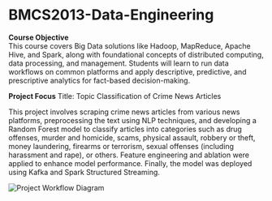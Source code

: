 # BMCS2013-Data-Engineering

**Course Objective**  
This course covers Big Data solutions like Hadoop, MapReduce, Apache Hive, and Spark, along with foundational concepts of distributed computing, data processing, and management. Students will learn to run data workflows on common platforms and apply descriptive, predictive, and prescriptive analytics for fact-based decision-making.

**Project Focus**
Title: Topic Classification of Crime News Articles


This project involves scraping crime news articles from various news platforms, preprocessing the text using NLP techniques, and developing a Random Forest model to classify articles into categories such as drug offenses, murder and homicide, scams, physical assault, robbery or theft, money laundering, firearms or terrorism, sexual offenses (including harassment and rape), or others. Feature engineering and ablation were applied to enhance model performance. Finally, the model was deployed using Kafka and Spark Structured Streaming.

![Project Workflow Diagram](images/project_workflow_diagram.png)

